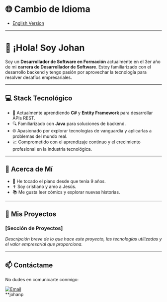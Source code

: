 # 🌐 Cambio de Idioma

- [English Version](README.md)
  
---

# 👋 ¡Hola! Soy Johan

Soy un **Desarrollador de Software en Formación** actualmente en el 3er año de mi **carrera de Desarrollador de Software**. Estoy familiarizado con el desarrollo backend y tengo pasión por aprovechar la tecnología para resolver desafíos empresariales.

---

## 💻 Stack Tecnológico

- 🔭 Actualmente aprendiendo **C#** y **Entity Framework** para desarrollar APIs REST.
- 🔍 Familiarizado con **Java** para soluciones de backend.
- 🌐 Apasionado por explorar tecnologías de vanguardia y aplicarlas a problemas del mundo real.
- 📈 Comprometido con el aprendizaje continuo y el crecimiento profesional en la industria tecnológica.

---

## 🚀 Acerca de Mí

- 🎹 He tocado el piano desde que tenía 9 años.
- ✝️ Soy cristiano y amo a Jesús.
- 📚 Me gusta leer cómics y explorar nuevas historias.

---

## 🌟 Mis Proyectos

### [Sección de Proyectos]
*Descripción breve de lo que hace este proyecto, las tecnologías utilizadas y el valor empresarial que proporciona.*

---

## 📫 Contáctame

No dudes en comunicarte conmigo:

[![Email](https://img.shields.io/badge/-Email-D14836?logo=gmail&logoColor=white&style=flat)](mailto:johanperezmarin@gmail.com)  
**johanp
